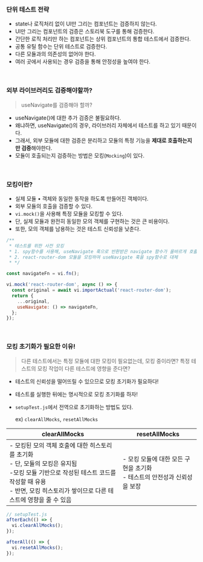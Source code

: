 ### 단위 테스트 전략

- state나 로직처리 없이 UI만 그리는 컴포넌트는 검증하지 않는다.
- UI만 그리는 컴포넌트의 검증은 스토리북 도구를 통해 검증한다.
- 간단한 로직 처리만 하는 컴포넌트는 상위 컴포넌트의 통합 테스트에서 검증한다.
- 공통 유틸 함수는 단위 테스트로 검증한다.
- 다른 모듈과의 의존성의 없어야 한다.
- 여러 곳에서 사용되는 경우 검증을 통해 안정성을 높여야 한다.

<br/>

### 외부 라이브러리도 검증해야할까?

> useNavigate를 검증해야 할까?

- useNavigate()에 대한 추가 검증은 불필요하다.
- 왜냐하면, useNavigate()의 경우, 라이브러리 자체에서 테스트를 하고 있기 때문이다.
- 그래서, 외부 모듈에 대한 검증은 분리하고 모듈의 특정 기능을 **제대로 호출하는지만 검증**해야한다.
- 모듈이 호출되는지 검증하는 방법은 모킹(`Mocking`)이 있다.

<br/>

### 모킹이란?

- 실제 모듈 • 객체와 동일한 동작을 하도록 만들어진 객체이다.
- 외부 모듈의 호출을 검증할 수 있다.
- `vi.mock()`을 사용해 특정 모듈을 모킹할 수 있다.
- 단, 실제 모듈과 완전히 동일한 모의 객체를 구현하는 것은 큰 비용이다.
- 또한, 모의 객체를 남용하는 것은 테스트 신뢰성을 낮춘다.

```js
/**
 * 테스트를 위한 사전 모킹
 * 1. spy함수를 사용해, useNavigate 훅으로 반환받은 navigate 함수가 올바르게 호출되는지 확인
 * 2. react-router-dom 모듈을 모킹하여 useNavigate 훅을 spy함수로 대체
 * */

const navigateFn = vi.fn();

vi.mock('react-router-dom', async () => {
  const original = await vi.importActual('react-router-dom');
  return {
    ...original,
    useNavigate: () => navigateFn,
  };
});
```

<br/>

### 모킹 초기화가 필요한 이유!

> 다른 테스트에서는 특정 모듈에 대한 모킹이 필요없는데, 모킹 중이라면?
> 특정 테스트의 모킹 작업이 다른 테스트에 영향을 준다면?

- 테스트의 신뢰성을 떨어뜨릴 수 있으므로 모킹 초기화가 필요하다!
- 테스트를 실행한 뒤에는 명시적으로 모킹 초기화를 하자!
- `setupTest.js`에서 전역으로 초기화하는 방법도 있다.

  ex) `clearAllMocks`, `resetAllMocks`

| clearAllMocks                                                                                                                                                                                                    | resetAllMocks                                                               |
| ---------------------------------------------------------------------------------------------------------------------------------------------------------------------------------------------------------------- | --------------------------------------------------------------------------- |
| - 모킹된 모의 객체 호출에 대한 히스토리를 초기화<br/>- 단, 모듈의 모킹은 유지됨<br/>-모킹 모듈 기반으로 작성된 테스트 코드를 작성할 때 유용<br/>- 반면, 모킹 히스토리가 쌓이므로 다른 테스트에 영향을 줄 수 있음 | - 모킹 모듈에 대한 모든 구현을 초기화<br/>- 테스트의 안전성과 신뢰성을 보장 |

```js
// setupTest.js
afterEach(() => {
  vi.clearAllMocks();
});

afterAll(() => {
  vi.resetAllMocks();
});
```
